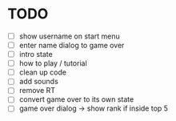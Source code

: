 # TODO
- [ ] show username on start menu
- [ ] enter name dialog to game over
- [ ] intro state
- [ ] how to play / tutorial
- [ ] clean up code
- [ ] add sounds
- [ ] remove RT
- [ ] convert game over to its own state
- [ ] game over dialog -> show rank if inside top 5
